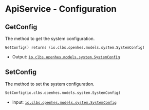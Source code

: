 # ApiService - Configuration

## GetConfig

The method to get the system configuration.

```proto
GetConfig() returns (io.clbs.openhes.models.system.SystemConfig)
```

- Output: [`io.clbs.openhes.models.system.SystemConfig`](model-io-clbs-openhes-models-system-systemconfig.md)

## SetConfig

The method to set the system configuration.

```proto
SetConfig(io.clbs.openhes.models.system.SystemConfig)
```

- Input: [`io.clbs.openhes.models.system.SystemConfig`](model-io-clbs-openhes-models-system-systemconfig.md)

